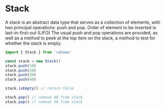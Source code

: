 # Stack

A stack is an abstract data type that serves as a collection of elements, with two principal operations: push and pop. Order of element to be inserted is last-in-first-out (LIFO) The usual push and pop operations are provided, as well as a method to peek at the top item on the stack, a method to test for whether the stack is empty.

```javascript
import { Stack } from 'rahome'

const stack = new Stack()
stack.push(10)
stack.push(20)
stack.push(30)
stack.push(40)

stack.isEmpty() // return false

stack.pop() // remove 40 from stack
stack.pop() // remove 30 from stack
```

